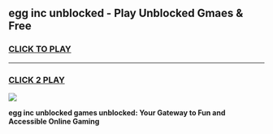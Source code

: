 
## egg inc unblocked - Play Unblocked Gmaes & Free
<h3>
<a href="https://news.freeplayer.one?title=egg_inc_unblocked&ref=16F">CLICK TO PLAY</a></h3>
<hr>

<h3>
<a href="https://news.freeplayer.one?title=egg_inc_unblocked&ref=16F">CLICK 2 PLAY</a>
  
</h3>

<a href="https://news.freeplayer.one?title=egg_inc_unblocked&ref=16F/"><img src="https://clearcache.store/games.png"></a>


**egg inc unblocked games unblocked: Your Gateway to Fun and Accessible Online Gaming**
